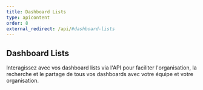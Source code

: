 ```yaml
---
title: Dashboard Lists
type: apicontent
order: 8
external_redirect: /api/#dashboard-lists
---
```


## Dashboard Lists

Interagissez avec vos dashboard lists via l'API pour faciliter l'organisation, la recherche et le partage de tous vos dashboards avec votre équipe et votre organisation.


